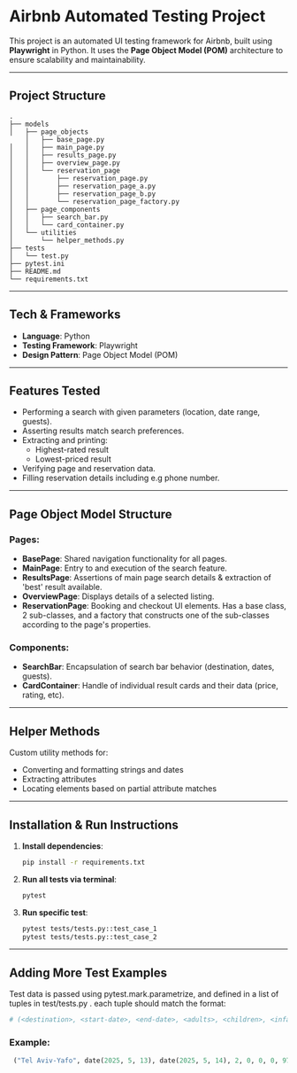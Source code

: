 # Airbnb Automated Testing Project

This project is an automated UI testing framework for Airbnb, built using **Playwright** in Python. It uses the **Page Object Model (POM)** architecture to ensure scalability and maintainability.

---

## Project Structure

```
.
├── models  
│   ├── page_objects
    │   ├── base_page.py
│   │   ├── main_page.py
│   │   ├── results_page.py
│   │   ├── overview_page.py
│   │   └── reservation_page
│   │       ├── reservation_page.py
│   │       ├── reservation_page_a.py
│   │       ├── reservation_page_b.py
│   │       └── reservation_page_factory.py
│   ├── page_components
│   │   ├── search_bar.py
│   │   └── card_container.py
│   └── utilities
│       └── helper_methods.py
├── tests
│   └── test.py
├── pytest.ini
├── README.md
└── requirements.txt
```

---

## Tech & Frameworks

* **Language**: Python
* **Testing Framework**: Playwright
* **Design Pattern**: Page Object Model (POM)

---

## Features Tested

- Performing a search with given parameters (location, date range, guests).
- Asserting results match search preferences.
- Extracting and printing:
  - Highest-rated result
  - Lowest-priced result
- Verifying page and reservation data.
- Filling reservation details including e.g phone number.

---

## Page Object Model Structure

### Pages:

* **BasePage**: Shared navigation functionality for all pages.
* **MainPage**: Entry to and execution of the search feature.
* **ResultsPage**: Assertions of main page search details & extraction of 'best' result available.
* **OverviewPage**: Displays details of a selected listing.
* **ReservationPage**: Booking and checkout UI elements. Has a base class, 2 sub-classes, and a factory that constructs one of the sub-classes according to the page's properties.

### Components:

* **SearchBar**: Encapsulation of search bar behavior (destination, dates, guests).
* **CardContainer**: Handle of individual result cards and their data (price, rating, etc).

---

## Helper Methods

Custom utility methods for:

* Converting and formatting strings and dates
* Extracting attributes
* Locating elements based on partial attribute matches

---

## Installation & Run Instructions

1. **Install dependencies**:

   ```bash
   pip install -r requirements.txt
   ```

2. **Run all tests via terminal**:

   ```bash
   pytest
   ```

3. **Run specific test**:

   ```bash
   pytest tests/tests.py::test_case_1
   pytest tests/tests.py::test_case_2
   ```
---

## Adding More Test Examples

Test data is passed using pytest.mark.parametrize, and defined in a list of tuples in test/tests.py .
each tuple should match the format:

   ```python
   # (<destination>, <start-date>, <end-date>, <adults>, <children>, <infants>, <pets>, <prefix>, <9-digit-phone>)
   ```
### Example:

   ```python
    ("Tel Aviv-Yafo", date(2025, 5, 13), date(2025, 5, 14), 2, 0, 0, 0, 972, 123456789)
   ```